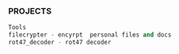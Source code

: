 ### PROJECTS 
```py
Tools
filecrypter - encyrpt  personal files and docs
rot47_decoder - rot47 decoder 
```

